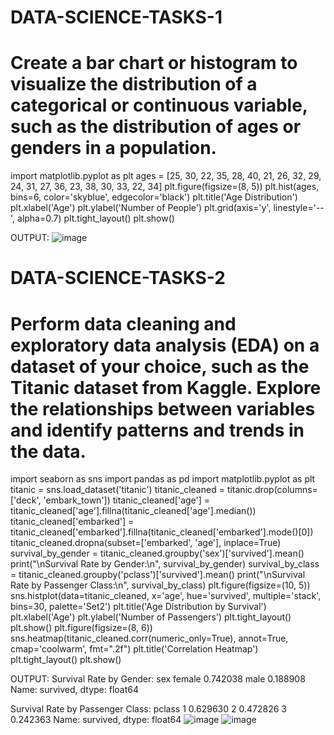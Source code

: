 # DATA-SCIENCE-TASKS-1
# Create a bar chart or histogram to visualize the distribution of a categorical or continuous variable, such as the distribution of ages or genders in a population.
import matplotlib.pyplot as plt
ages = [25, 30, 22, 35, 28, 40, 21, 26, 32, 29, 24, 31, 27, 36, 23, 38, 30, 33, 22, 34]
plt.figure(figsize=(8, 5))
plt.hist(ages, bins=6, color='skyblue', edgecolor='black')
plt.title('Age Distribution')
plt.xlabel('Age')
plt.ylabel('Number of People')
plt.grid(axis='y', linestyle='--', alpha=0.7)
plt.tight_layout()
plt.show()

OUTPUT:
![image](https://github.com/user-attachments/assets/f0525407-2319-4cff-b71b-485fa20e4b78)

# DATA-SCIENCE-TASKS-2
# Perform data cleaning and exploratory data analysis (EDA) on a dataset of your choice, such as the Titanic dataset from Kaggle. Explore the relationships between variables and identify patterns and trends in the data.

import seaborn as sns
import pandas as pd
import matplotlib.pyplot as plt
titanic = sns.load_dataset('titanic')
titanic_cleaned = titanic.drop(columns=['deck', 'embark_town'])
titanic_cleaned['age'] = titanic_cleaned['age'].fillna(titanic_cleaned['age'].median())
titanic_cleaned['embarked'] = titanic_cleaned['embarked'].fillna(titanic_cleaned['embarked'].mode()[0])
titanic_cleaned.dropna(subset=['embarked', 'age'], inplace=True)
survival_by_gender = titanic_cleaned.groupby('sex')['survived'].mean()
print("\nSurvival Rate by Gender:\n", survival_by_gender)
survival_by_class = titanic_cleaned.groupby('pclass')['survived'].mean()
print("\nSurvival Rate by Passenger Class:\n", survival_by_class)
plt.figure(figsize=(10, 5))
sns.histplot(data=titanic_cleaned, x='age', hue='survived', multiple='stack', bins=30, palette='Set2')
plt.title('Age Distribution by Survival')
plt.xlabel('Age')
plt.ylabel('Number of Passengers')
plt.tight_layout()
plt.show()
plt.figure(figsize=(8, 6))
sns.heatmap(titanic_cleaned.corr(numeric_only=True), annot=True, cmap='coolwarm', fmt=".2f")
plt.title('Correlation Heatmap')
plt.tight_layout()
plt.show()

OUTPUT:
Survival Rate by Gender:
 sex
female    0.742038
male      0.188908
Name: survived, dtype: float64

Survival Rate by Passenger Class:
 pclass
1    0.629630
2    0.472826
3    0.242363
Name: survived, dtype: float64
![image](https://github.com/user-attachments/assets/9352bdd4-d00c-4213-98c9-c9ae00f157ef)
![image](https://github.com/user-attachments/assets/6fe9957a-e5a1-4e34-853f-4953e33bafe7)
